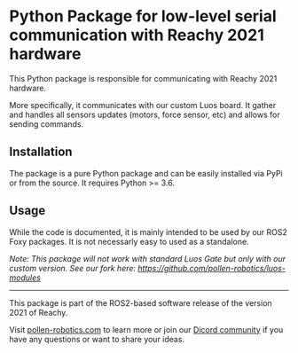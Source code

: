 # Python Package for low-level serial communication with Reachy 2021 hardware

This Python package is responsible for communicating with Reachy 2021 hardware. 

More specifically, it communicates with our custom Luos board. It gather and handles all sensors updates (motors, force sensor, etc) and allows for sending commands.

## Installation

The package is a pure Python package and can be easily installed via PyPi or from the source. It requires Python >= 3.6.

## Usage

While the code is documented, it is mainly intended to be used by our ROS2 Foxy packages. It is not necessarly easy to used as a standalone.

*Note: This package will not work with standard Luos Gate but only with our custom version. See our fork here: https://github.com/pollen-robotics/luos-modules*

---

This package is part of the ROS2-based software release of the version 2021 of Reachy.

Visit [pollen-robotics.com](https://pollen-robotics.com) to learn more or join our [Dicord community](https://discord.com/invite/Kg3mZHTKgs) if you have any questions or want to share your ideas.
